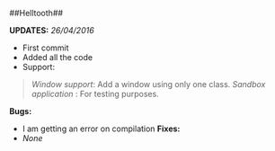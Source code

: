 ##Helltooth##

**UPDATES:**
*26/04/2016*
 - First commit
 - Added all the code
 - Support:

 > *Window support*: Add a window using only one class.
 > *Sandbox application* : For testing purposes.

**Bugs:**
- I am getting an error on compilation
**Fixes:**
- *None*
